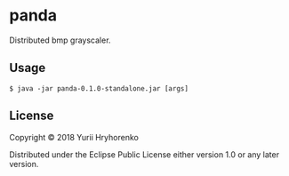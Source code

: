 # panda

Distributed bmp grayscaler.

## Usage

    $ java -jar panda-0.1.0-standalone.jar [args]

## License

Copyright © 2018 Yurii Hryhorenko

Distributed under the Eclipse Public License either version 1.0 or any later version.
